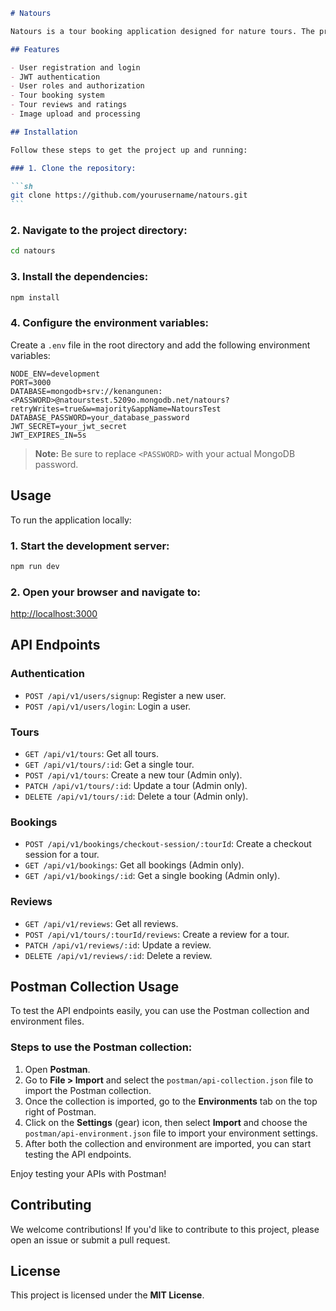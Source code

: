 ````markdown
# Natours

Natours is a tour booking application designed for nature tours. The project is built using **Node.js**, **Express**, **MongoDB**, and **Mongoose**.

## Features

- User registration and login
- JWT authentication
- User roles and authorization
- Tour booking system
- Tour reviews and ratings
- Image upload and processing

## Installation

Follow these steps to get the project up and running:

### 1. Clone the repository:

```sh
git clone https://github.com/yourusername/natours.git
```
````

### 2. Navigate to the project directory:

```sh
cd natours
```

### 3. Install the dependencies:

```sh
npm install
```

### 4. Configure the environment variables:

Create a `.env` file in the root directory and add the following environment variables:

```dotenv
NODE_ENV=development
PORT=3000
DATABASE=mongodb+srv://kenangunen:<PASSWORD>@natourstest.5209o.mongodb.net/natours?retryWrites=true&w=majority&appName=NatoursTest
DATABASE_PASSWORD=your_database_password
JWT_SECRET=your_jwt_secret
JWT_EXPIRES_IN=5s
```

> **Note:** Be sure to replace `<PASSWORD>` with your actual MongoDB password.

## Usage

To run the application locally:

### 1. Start the development server:

```sh
npm run dev
```

### 2. Open your browser and navigate to:

[http://localhost:3000](http://localhost:3000)

## API Endpoints

### Authentication

- `POST /api/v1/users/signup`: Register a new user.
- `POST /api/v1/users/login`: Login a user.

### Tours

- `GET /api/v1/tours`: Get all tours.
- `GET /api/v1/tours/:id`: Get a single tour.
- `POST /api/v1/tours`: Create a new tour (Admin only).
- `PATCH /api/v1/tours/:id`: Update a tour (Admin only).
- `DELETE /api/v1/tours/:id`: Delete a tour (Admin only).

### Bookings

- `POST /api/v1/bookings/checkout-session/:tourId`: Create a checkout session for a tour.
- `GET /api/v1/bookings`: Get all bookings (Admin only).
- `GET /api/v1/bookings/:id`: Get a single booking (Admin only).

### Reviews

- `GET /api/v1/reviews`: Get all reviews.
- `POST /api/v1/tours/:tourId/reviews`: Create a review for a tour.
- `PATCH /api/v1/reviews/:id`: Update a review.
- `DELETE /api/v1/reviews/:id`: Delete a review.

## Postman Collection Usage

To test the API endpoints easily, you can use the Postman collection and environment files.

### Steps to use the Postman collection:

1. Open **Postman**.
2. Go to **File > Import** and select the `postman/api-collection.json` file to import the Postman collection.
3. Once the collection is imported, go to the **Environments** tab on the top right of Postman.
4. Click on the **Settings** (gear) icon, then select **Import** and choose the `postman/api-environment.json` file to import your environment settings.
5. After both the collection and environment are imported, you can start testing the API endpoints.

Enjoy testing your APIs with Postman!

## Contributing

We welcome contributions! If you'd like to contribute to this project, please open an issue or submit a pull request.

## License

This project is licensed under the **MIT License**.

```

```

